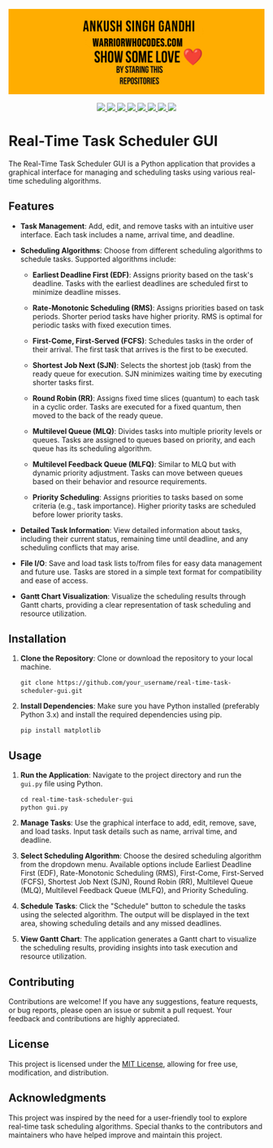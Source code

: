 <a href="https://warriorwhocodes.com"><img src="repo_images/header.jpg"></a>

<p align="center">
  <a href="https://ankushsinghgandhi.github.io">
    <img src="https://img.shields.io/badge/Website-3b5998?style=flat-square&logo=google-chrome&logoColor=white" />
  </a>
  <a href="http://twitter.com/ankushsgandhi">
    <img src="https://img.shields.io/badge/-Twitter-blue?style=flat-square&logo=twitter&logoColor=white" />
  </a>
   <a href="https://www.linkedin.com/in/ankush-singh-gandhi-2487771aa/">
    <img src="https://img.shields.io/badge/-LinkedIn-0e76a8?style=flat-square&logo=Linkedin&logoColor=white" />
  </a>
  <a href="https://dev.to/@ankushsinghgandhi">
    <img src="https://img.shields.io/badge/-Dev.to-grey?style=flat-square&logo=dev.to&logoColor=white"/>
  </a>
  <a href="https://stackoverflow.com/users/13790266/ankush-singh">
    <img src="https://img.shields.io/badge/-Stackoverflow-orange?style=flat-square&logo=stackoverflow&logoColor=white"/>
  </a>
  <a href="https://leetcode.com/ankushsinghgandhi/">
    <img src="https://img.shields.io/badge/-Leetcode-yellow?style=flat-square&logo=Leetcode&logoColor=white"/>
  </a>
    <a href="https://www.hackerrank.com/ankushsgandhi">
    <img src="https://img.shields.io/badge/-HackerRank-green?style=flat-square&logo=Hackerrank&logoColor=white"/>
  </a>
    <a href="https://www.hackerearth.com/@bhanusinghank">
    <img src="https://img.shields.io/badge/-Hackerearth-purple?style=flat-square&logo=Hackerearth&logoColor=white"/>
  </a>
</p>

# Real-Time Task Scheduler GUI

The Real-Time Task Scheduler GUI is a Python application that provides a graphical interface for managing and scheduling tasks using various real-time scheduling algorithms.

## Features

- **Task Management**: Add, edit, and remove tasks with an intuitive user interface. Each task includes a name, arrival time, and deadline.
  
- **Scheduling Algorithms**: Choose from different scheduling algorithms to schedule tasks. Supported algorithms include:
  - **Earliest Deadline First (EDF)**: Assigns priority based on the task's deadline. Tasks with the earliest deadlines are scheduled first to minimize deadline misses.
  
  - **Rate-Monotonic Scheduling (RMS)**: Assigns priorities based on task periods. Shorter period tasks have higher priority. RMS is optimal for periodic tasks with fixed execution times.
  
  - **First-Come, First-Served (FCFS)**: Schedules tasks in the order of their arrival. The first task that arrives is the first to be executed.
  
  - **Shortest Job Next (SJN)**: Selects the shortest job (task) from the ready queue for execution. SJN minimizes waiting time by executing shorter tasks first.
  
  - **Round Robin (RR)**: Assigns fixed time slices (quantum) to each task in a cyclic order. Tasks are executed for a fixed quantum, then moved to the back of the ready queue.
  
  - **Multilevel Queue (MLQ)**: Divides tasks into multiple priority levels or queues. Tasks are assigned to queues based on priority, and each queue has its scheduling algorithm.
  
  - **Multilevel Feedback Queue (MLFQ)**: Similar to MLQ but with dynamic priority adjustment. Tasks can move between queues based on their behavior and resource requirements.
  
  - **Priority Scheduling**: Assigns priorities to tasks based on some criteria (e.g., task importance). Higher priority tasks are scheduled before lower priority tasks.
  

- **Detailed Task Information**: View detailed information about tasks, including their current status, remaining time until deadline, and any scheduling conflicts that may arise.

- **File I/O**: Save and load task lists to/from files for easy data management and future use. Tasks are stored in a simple text format for compatibility and ease of access.

- **Gantt Chart Visualization**: Visualize the scheduling results through Gantt charts, providing a clear representation of task scheduling and resource utilization.

## Installation

1. **Clone the Repository**: Clone or download the repository to your local machine.

   ```
   git clone https://github.com/your_username/real-time-task-scheduler-gui.git
   ```

2. **Install Dependencies**: Make sure you have Python installed (preferably Python 3.x) and install the required dependencies using pip.

   ```
   pip install matplotlib
   ```

## Usage

1. **Run the Application**: Navigate to the project directory and run the `gui.py` file using Python.

   ```
   cd real-time-task-scheduler-gui
   python gui.py
   ```

2. **Manage Tasks**: Use the graphical interface to add, edit, remove, save, and load tasks. Input task details such as name, arrival time, and deadline.

3. **Select Scheduling Algorithm**: Choose the desired scheduling algorithm from the dropdown menu. Available options include Earliest Deadline First (EDF), Rate-Monotonic Scheduling (RMS), First-Come, First-Served (FCFS), Shortest Job Next (SJN), Round Robin (RR), Multilevel Queue (MLQ), Multilevel Feedback Queue (MLFQ), and Priority Scheduling.

4. **Schedule Tasks**: Click the "Schedule" button to schedule the tasks using the selected algorithm. The output will be displayed in the text area, showing scheduling details and any missed deadlines.

5. **View Gantt Chart**: The application generates a Gantt chart to visualize the scheduling results, providing insights into task execution and resource utilization.

## Contributing

Contributions are welcome! If you have any suggestions, feature requests, or bug reports, please open an issue or submit a pull request. Your feedback and contributions are highly appreciated.

## License

This project is licensed under the [MIT License](LICENSE), allowing for free use, modification, and distribution.

## Acknowledgments

This project was inspired by the need for a user-friendly tool to explore real-time task scheduling algorithms. Special thanks to the contributors and maintainers who have helped improve and maintain this project.
